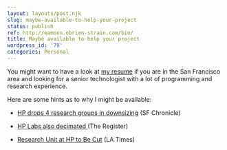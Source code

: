```yaml
---
layout: layouts/post.njk
slug: maybe-available-to-help-your-project
status: publish
ref: http://eamonn.obrien-strain.com/bio/
title: Maybe available to help your project
wordpress_id: '79'
categories: Personal
---
```


You might want to have a look at [my resume](http://eamonn.obrien-strain.com/bio/) if you are in the San Francisco area and looking for a senior technologist with a lot of programming and research experience.

Here are some hints as to why I might be available:


  * [HP drops 4 research groups in downsizing](http://www.sfgate.com/cgi-bin/article.cgi?f=/c/a/2005/07/22/BUGVRDRPHI1.DTL) (SF Chronicle)


  * [HP Labs also decimated  ](http://www.theregister.co.uk/2005/07/22/hp_labs_cuts/) (The Register)


  * [Research Unit at HP to Be Cut](http://www.latimes.com/business/la-fi-hp27jul27,1,7502024.story?coll=la-headlines-business) (LA Times)


